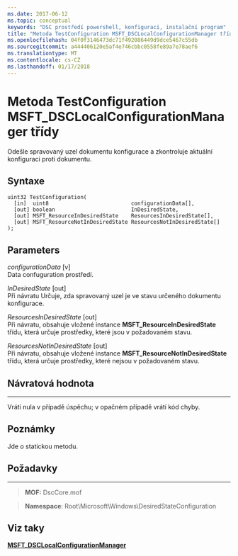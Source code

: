 ```yaml
---
ms.date: 2017-06-12
ms.topic: conceptual
keywords: "DSC prostředí powershell, konfiguraci, instalační program"
title: "Metoda TestConfiguration MSFT_DSCLocalConfigurationManager třídy"
ms.openlocfilehash: 04f0f3146473dc71f492086449d9dce5467c55db
ms.sourcegitcommit: a444406120e5af4e746cbbc0558fe89a7e78aef6
ms.translationtype: MT
ms.contentlocale: cs-CZ
ms.lasthandoff: 01/17/2018
---
```

# <a name="testconfiguration-method-of-the-msftdsclocalconfigurationmanager-class"></a>Metoda TestConfiguration MSFT_DSCLocalConfigurationManager třídy

Odešle spravovaný uzel dokumentu konfigurace a zkontroluje aktuální konfiguraci proti dokumentu.

<a name="syntax"></a>Syntaxe
------

```mof
uint32 TestConfiguration(
  [in]  uint8                          configurationData[],
  [out] boolean                        InDesiredState,
  [out] MSFT_ResourceInDesiredState    ResourcesInDesiredState[],
  [out] MSFT_ResourceNotInDesiredState ResourcesNotInDesiredState[]
);
```

<a name="parameters"></a>Parameters
----------

*configurationData* \[v\]  
Data confuguration prostředí.

*InDesiredState* \[out\]  
Při návratu Určuje, zda spravovaný uzel je ve stavu určeného dokumentu konfigurace.

*ResourcesInDesiredState* \[out\]  
Při návratu, obsahuje vložené instance **MSFT_ResourceInDesiredState** třídu, která určuje prostředky, které jsou v požadovaném stavu.

*ResourcesNotInDesiredState* \[out\]  
Při návratu, obsahuje vložené instance **MSFT_ResourceNotInDesiredState** třídu, která určuje prostředky, které nejsou v požadovaném stavu.

## <a name="return-value"></a>Návratová hodnota
------------

Vrátí nula v případě úspěchu; v opačném případě vrátí kód chyby.

## <a name="remarks"></a>Poznámky

Jde o statickou metodu.

## <a name="requirements"></a>Požadavky
------------
>**MOF:** DscCore.mof

>**Namespace**: Root\Microsoft\Windows\DesiredStateConfiguration


## <a name="see-also"></a>Viz taky


[**MSFT_DSCLocalConfigurationManager**](msft-dsclocalconfigurationmanager.md)


 

 



